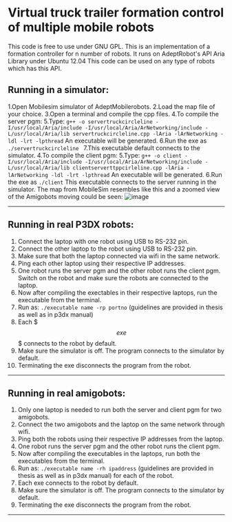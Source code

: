 # Virtual truck trailer formation control of multiple mobile robots

This code is free to use under GNU GPL.
This is an implementation of a formation controller for n number of robots. It runs on AdeptRobot's API Aria Library under Ubuntu 12.04
This code can be used on any type of robots which has this API.

Running in a simulator:
------------------------

1.Open Mobilesim simulator of AdeptMobilerobots.
2.Load the map file of your choice.
3.Open a terminal and compile the cpp files.
4.To compile the server pgm:
5.Type: 
`g++ -o servertruckcircleline -I/usr/local/Aria/include -I/usr/local/Aria/ArNetworking/include -L/usr/local/Aria/lib servertruckcircleline.cpp -lAria -lArNetworking -ldl -lrt -lpthread`
An executable will be generated.
6.Run the exe as `./servertruckcircleline `
7.This executable default connects to the simulator.
4.To compile the client pgm:
5.Type:
`g++ -o client -I/usr/local/Aria/include -I/usr/local/Aria/ArNetworking/include -L/usr/local/Aria/lib clientserverttppcirleline.cpp -lAria -lArNetworking -ldl -lrt -lpthread`
An executable will be generated.
6.Run the exe as `./client` 
This executable connects to the server running in the simulator.
The map from MobileSim resembles like this and a zoomed view of the Amigobots moving could be seen:
![image](https://user-images.githubusercontent.com/2436747/47859289-4be42d00-ddee-11e8-9e06-3f4e957e3470.png)


********************************************************************************
Running in real P3DX robots:
----------------------------
1. Connect the laptop with one robot using USB to RS-232 pin.
2. Connect the other laptop to the robot using USB to RS-232 pin.
3. Make sure that both the laptop connected via wifi in the same network.
4. Ping each other laptop using their respective IP addresses.
5. One robot runs the server pgm and the other robot runs the client pgm. Switch on the robot and make sure the robots are connected to the laptop.
6. Now after compiling the exectables in their respective laptops, run the executable from the terminal.
7. Run as: `./executable name -rp portno` (guidelines are provided in thesis as well as in p3dx manual)
8. Each $$$exe$$$ connects to the robot by default.
9. Make sure the simulator is off. The program connects to the simulator by default. 
10. Terminating the exe disconnects the program from the robot.

*********************************************************************************
Running in real amigobots:
--------------------------
1. Only one laptop is needed to run both the server and client pgm for two amigobots. 
2. Connect the two amigobots and the laptop on the same network through wifi.
3. Ping both the robots using their respective IP addresses from the laptop.
4. One robot runs the server pgm and the other robot runs the client pgm. 
5. Now after compiling the executables in the laptops, run both the executables from the terminal.
6. Run as: `./executable name -rh ipaddress` (guidelines are provided in thesis as well as in p3dx manual) for each of the robot.
7. Each exe connects to the robot by default.
8. Make sure the simulator is off. The program connects to the simulator by default. 
9. Terminating the exe disconnects the program from the robot.

****************************************************************************************

